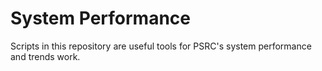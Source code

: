 # System Performance
Scripts in this repository are useful tools for PSRC's system performance and trends work.
